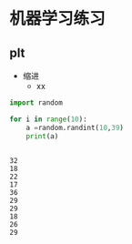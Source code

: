 
# 机器学习练习
## plt
- 缩进
    - xx


```python
import random

for i in range(10):
    a =random.randint(10,39)
    print(a)
    
```

    32
    18
    22
    17
    36
    29
    29
    18
    26
    29
    


```python

```


```python

```
